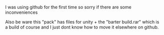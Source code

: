 I was using github for the first time so sorry if there are some inconveniences 

Also be ware this "pack" has files for unity + the "barter build.rar" which is a build of course and I just dont know how to move it elsewhere on github. 
